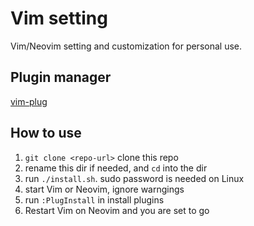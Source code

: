 # Vim setting

Vim/Neovim setting and customization for personal use.

## Plugin manager

[vim-plug](http://github.com/junegunn/vim-plug)

## How to use

1. `git clone <repo-url>` clone this repo
1. rename this dir if needed, and `cd` into the dir
1. run `./install.sh`. sudo password is needed on Linux
1. start Vim or Neovim, ignore warngings
1. run `:PlugInstall` in install plugins
1. Restart Vim on Neovim and you are set to go
